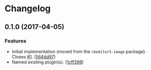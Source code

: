 Changelog
=========

## 0.1.0 (2017-04-05)

### Features

* Initial implementation (moved from the `ckeditor5-image` package). Closes [#1](https://github.com/ckeditor/ckeditor5-widget/issues/1). ([564dd97](https://github.com/ckeditor/ckeditor5-widget/commit/564dd97))
* Named existing plugin(s). ([1cff398](https://github.com/ckeditor/ckeditor5-widget/commit/1cff398))
